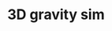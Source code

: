 ---
layout: post
title: 3D gravity sim
description: unfinished project about simulating gravity
redirect: https://drblobfish.github.io/3D_planet_sim/
---